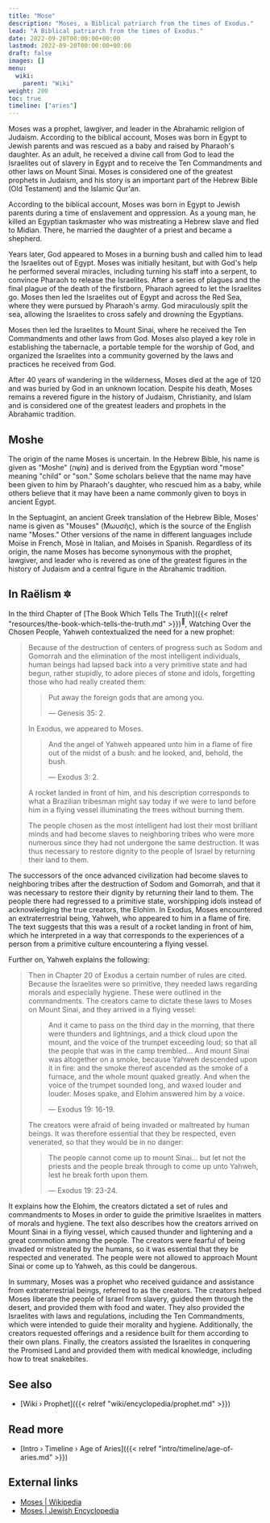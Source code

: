 ```yaml
---
title: "Mose"
description: "Moses, a Biblical patriarch from the times of Exodus."
lead: "A Biblical patriarch from the times of Exodus."
date: 2022-09-20T00:00:00+00:00
lastmod: 2022-09-20T00:00:00+00:00
draft: false
images: []
menu:
  wiki:
    parent: "Wiki"
weight: 200
toc: true
timeline: ["aries"]
---
```


Moses was a prophet, lawgiver, and leader in the Abrahamic religion of Judaism. According to the biblical account, Moses was born in Egypt to Jewish parents and was rescued as a baby and raised by Pharaoh's daughter. As an adult, he received a divine call from God to lead the Israelites out of slavery in Egypt and to receive the Ten Commandments and other laws on Mount Sinai. Moses is considered one of the greatest prophets in Judaism, and his story is an important part of the Hebrew Bible (Old Testament) and the Islamic Qur'an.

According to the biblical account, Moses was born in Egypt to Jewish parents during a time of enslavement and oppression. As a young man, he killed an Egyptian taskmaster who was mistreating a Hebrew slave and fled to Midian. There, he married the daughter of a priest and became a shepherd.

Years later, God appeared to Moses in a burning bush and called him to lead the Israelites out of Egypt. Moses was initially hesitant, but with God's help he performed several miracles, including turning his staff into a serpent, to convince Pharaoh to release the Israelites. After a series of plagues and the final plague of the death of the firstborn, Pharaoh agreed to let the Israelites go. Moses then led the Israelites out of Egypt and across the Red Sea, where they were pursued by Pharaoh's army. God miraculously split the sea, allowing the Israelites to cross safely and drowning the Egyptians.

Moses then led the Israelites to Mount Sinai, where he received the Ten Commandments and other laws from God. Moses also played a key role in establishing the tabernacle, a portable temple for the worship of God, and organized the Israelites into a community governed by the laws and practices he received from God.

After 40 years of wandering in the wilderness, Moses died at the age of 120 and was buried by God in an unknown location. Despite his death, Moses remains a revered figure in the history of Judaism, Christianity, and Islam and is considered one of the greatest leaders and prophets in the Abrahamic tradition.

## Moshe

The origin of the name Moses is uncertain. In the Hebrew Bible, his name is given as "Moshe" (מֹשֶׁה) and is derived from the Egyptian word "mose" meaning "child" or "son." Some scholars believe that the name may have been given to him by Pharaoh's daughter, who rescued him as a baby, while others believe that it may have been a name commonly given to boys in ancient Egypt.

In the Septuagint, an ancient Greek translation of the Hebrew Bible, Moses' name is given as "Mouses" (Μωυσῆς), which is the source of the English name "Moses." Other versions of the name in different languages include Moïse in French, Mosè in Italian, and Moisés in Spanish. Regardless of its origin, the name Moses has become synonymous with the prophet, lawgiver, and leader who is revered as one of the greatest figures in the history of Judaism and a central figure in the Abrahamic tradition.

## In Raëlism 🔯

In the third Chapter of [The Book Which Tells The Truth]({{< relref "resources/the-book-which-tells-the-truth.md" >}})<sup>📖</sup>, Watching Over the Chosen People, Yahweh contextualized the need for a new prophet:

> Because of the destruction of centers of progress such as Sodom and Gomorrah and the elimination of the most intelligent individuals, human beings had lapsed back into a very primitive state and had begun, rather stupidly, to adore pieces of stone and idols, forgetting those who had really created them:
>
>> Put away the foreign gods that are among you.
>>
>> — Genesis 35: 2.
>
> In Exodus, we appeared to Moses.
>
>> And the angel of Yahweh appeared unto him in a flame of fire out of the midst of a bush: and he looked, and, behold, the bush.
>>
>> — Exodus 3: 2.
>
> A rocket landed in front of him, and his description corresponds to what a Brazilian tribesman might say today if we were to land before him in a flying vessel illuminating the trees without burning them.
>
> The people chosen as the most intelligent had lost their most brilliant minds and had become slaves to neighboring tribes who were more numerous since they had not undergone the same destruction. It was thus necessary to restore dignity to the people of Israel by returning their land to them.

The successors of the once advanced civilization had become slaves to neighboring tribes after the destruction of Sodom and Gomorrah, and that it was necessary to restore their dignity by returning their land to them. The people there had regressed to a primitive state, worshipping idols instead of acknowledging the true creators, the Elohim. In Exodus, Moses encountered an extraterrestrial being, Yahweh, who appeared to him in a flame of fire. The text suggests that this was a result of a rocket landing in front of him, which he interpreted in a way that corresponds to the experiences of a person from a primitive culture encountering a flying vessel.

Further on, Yahweh explains the following:

> Then in Chapter 20 of Exodus a certain number of rules are cited. Because the Israelites were so primitive, they needed laws regarding morals and especially hygiene. These were outlined in the commandments. The creators came to dictate these laws to Moses on Mount Sinai, and they arrived in a flying vessel:
>
>> And it came to pass on the third day in the morning, that there were thunders and lightnings, and a thick cloud upon the mount, and the voice of the trumpet exceeding loud; so that all the people that was in the camp trembled... And mount Sinai was altogether on a smoke, because Yahweh descended upon it in fire: and the smoke thereof ascended as the smoke of a furnace, and the whole mount quaked greatly. And when the voice of the trumpet sounded long, and waxed louder and louder. Moses spake, and Elohim answered him by a voice.
>>
>> — Exodus 19: 16-19.
>
> The creators were afraid of being invaded or maltreated by human beings. It was therefore essential that they be respected, even venerated, so that they would be in no danger:
>
>> The people cannot come up to mount Sinai... but let not the priests and the people break through to come up unto Yahweh, lest he break forth upon them.
>>
>> — Exodus 19: 23-24.

It explains how the Elohim, the creators dictated a set of rules and commandments to Moses in order to guide the primitive Israelites in matters of morals and hygiene. The text also describes how the creators arrived on Mount Sinai in a flying vessel, which caused thunder and lightening and a great commotion among the people. The creators were fearful of being invaded or mistreated by the humans, so it was essential that they be respected and venerated. The people were not allowed to approach Mount Sinai or come up to Yahweh, as this could be dangerous.

In summary, Moses was a prophet who received guidance and assistance from extraterrestrial beings, referred to as the creators. The creators helped Moses liberate the people of Israel from slavery, guided them through the desert, and provided them with food and water. They also provided the Israelites with laws and regulations, including the Ten Commandments, which were intended to guide their morality and hygiene. Additionally, the creators requested offerings and a residence built for them according to their own plans. Finally, the creators assisted the Israelites in conquering the Promised Land and provided them with medical knowledge, including how to treat snakebites.

## See also

- [Wiki › Prophet]({{< relref "wiki/encyclopedia/prophet.md" >}})

## Read more

- [Intro › Timeline › Age of Aries]({{< relref "intro/timeline/age-of-aries.md" >}})

## External links

- [Moses | Wikipedia](https://en.wikipedia.org/wiki/Moses)
- [Moses | Jewish Encyclopedia](https://www.jewishencyclopedia.com/articles/11049-moses)
